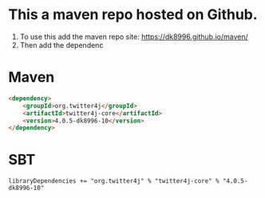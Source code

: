 # This a maven repo hosted on Github.  
1) To use this add the maven repo site: https://dk8996.github.io/maven/
2) Then add the dependenc
# Maven
```html
<dependency>
    <groupId>org.twitter4j</groupId>
    <artifactId>twitter4j-core</artifactId>
    <version>4.0.5-dk8996-10</version>
</dependency>
```

# SBT
`libraryDependencies += "org.twitter4j" % "twitter4j-core" % "4.0.5-dk8996-10"`

